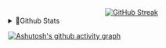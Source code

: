<div align="center">
    <a href="https://git.io/streak-stats">
        <img src="https://streak-stats.demolab.com?user=Daudputra&theme=black-ice&hide_border=true&locale=en&date_format=%5BY.%5Dn.j" alt="GitHub Streak"/>
    </a>
</div>


<details>
  <summary>🪪Github Stats</summary>

<div align="center">    
  <picture>
      <source
        srcset="https://github-readme-stats.vercel.app/api?username=daudputra&show_icons=true&theme=react"
        media="(prefers-color-scheme: dark)"
      />
      <img src="https://github-readme-stats.vercel.app/api?username=daudputra&show_icons=true" />
    </picture>
    <picture>
        <img height="195em" src="https://github-readme-stats.vercel.app/api/top-langs/?username=daudputra&layout=compact&langs_count=20&theme=react"/>
    </picture>
</div>
</details>


[![Ashutosh's github activity graph](https://github-readme-activity-graph.vercel.app/graph?username=daudputra&theme=react-dark)](https://github.com/ashutosh00710/github-readme-activity-graph)

<!--https://github.com/user-attachments/assets/f7d6b826-44f8-4dfe-91ba-2ed0bc03fbf0
<!---
<div align="center">
    <a href="https://google.com">
        <img src="https://github.com/user-attachments/assets/1adb3c67-cc81-41fc-8392-01215657d913" alt="ADO" width="80px" height="80px" style="margin: 10px;">
    </a>
    <a href="https://google.com">
        <img src="https://github.com/user-attachments/assets/1adb3c67-cc81-41fc-8392-01215657d913" alt="ADO" width="80px" height="80px" style="margin: 10px;">
    </a>
    <a href="https://google.com">
        <img src="https://github.com/user-attachments/assets/1adb3c67-cc81-41fc-8392-01215657d913" alt="ADO" width="80px" height="80px" style="margin: 10px;">
    </a>
    
</div>





